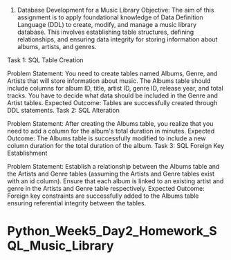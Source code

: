 1. Database Development for a Music Library
Objective:
The aim of this assignment is to apply foundational knowledge of Data Definition Language (DDL) to create, modify, and manage a music library database. This involves establishing table structures, defining relationships, and ensuring data integrity for storing information about albums, artists, and genres.

Task 1: SQL Table Creation

Problem Statement: You need to create tables named Albums, Genre, and Artists that will store information about music. The Albums table should include columns for album ID, title, artist ID, genre ID, release year, and total tracks. You have to decide what data should be included in the Genre and Artist tables.
Expected Outcome: Tables are successfully created through DDL statements.
Task 2: SQL Alteration

Problem Statement: After creating the Albums table, you realize that you need to add a column for the album's total duration in minutes.
Expected Outcome: The Albums table is successfully modified to include a new column duration for the total duration of the album.
Task 3: SQL Foreign Key Establishment

Problem Statement: Establish a relationship between the Albums table and the Artists and Genre tables (assuming the Artists and Genre tables exist with an id column). Ensure that each album is linked to an existing artist and genre in the Artists and Genre table respectively.
Expected Outcome: Foreign key constraints are successfully added to the Albums table ensuring referential integrity between the tables.
# Python_Week5_Day2_Homework_SQL_Music_Library
